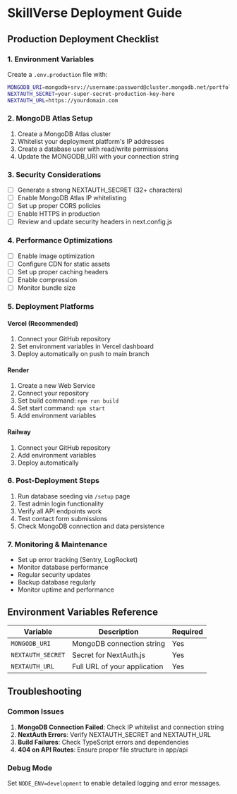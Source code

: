 # SkillVerse Deployment Guide

## Production Deployment Checklist

### 1. Environment Variables
Create a `.env.production` file with:
```bash
MONGODB_URI=mongodb+srv://username:password@cluster.mongodb.net/portfolio?retryWrites=true&w=majority
NEXTAUTH_SECRET=your-super-secret-production-key-here
NEXTAUTH_URL=https://yourdomain.com
```

### 2. MongoDB Atlas Setup
1. Create a MongoDB Atlas cluster
2. Whitelist your deployment platform's IP addresses
3. Create a database user with read/write permissions
4. Update the MONGODB_URI with your connection string

### 3. Security Considerations
- [ ] Generate a strong NEXTAUTH_SECRET (32+ characters)
- [ ] Enable MongoDB Atlas IP whitelisting
- [ ] Set up proper CORS policies
- [ ] Enable HTTPS in production
- [ ] Review and update security headers in next.config.js

### 4. Performance Optimizations
- [ ] Enable image optimization
- [ ] Configure CDN for static assets
- [ ] Set up proper caching headers
- [ ] Enable compression
- [ ] Monitor bundle size

### 5. Deployment Platforms

#### Vercel (Recommended)
1. Connect your GitHub repository
2. Set environment variables in Vercel dashboard
3. Deploy automatically on push to main branch

#### Render
1. Create a new Web Service
2. Connect your repository
3. Set build command: `npm run build`
4. Set start command: `npm start`
5. Add environment variables

#### Railway
1. Connect your GitHub repository
2. Add environment variables
3. Deploy automatically

### 6. Post-Deployment Steps
1. Run database seeding via `/setup` page
2. Test admin login functionality
3. Verify all API endpoints work
4. Test contact form submissions
5. Check MongoDB connection and data persistence

### 7. Monitoring & Maintenance
- Set up error tracking (Sentry, LogRocket)
- Monitor database performance
- Regular security updates
- Backup database regularly
- Monitor uptime and performance

## Environment Variables Reference

| Variable | Description | Required |
|----------|-------------|----------|
| `MONGODB_URI` | MongoDB connection string | Yes |
| `NEXTAUTH_SECRET` | Secret for NextAuth.js | Yes |
| `NEXTAUTH_URL` | Full URL of your application | Yes |

## Troubleshooting

### Common Issues
1. **MongoDB Connection Failed**: Check IP whitelist and connection string
2. **NextAuth Errors**: Verify NEXTAUTH_SECRET and NEXTAUTH_URL
3. **Build Failures**: Check TypeScript errors and dependencies
4. **404 on API Routes**: Ensure proper file structure in app/api

### Debug Mode
Set `NODE_ENV=development` to enable detailed logging and error messages.